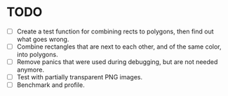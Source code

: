 # TODO

- [ ] Create a test function for combining rects to polygons, then find out what goes wrong.
- [ ] Combine rectangles that are next to each other, and of the same color, into polygons.
- [ ] Remove panics that were used during debugging, but are not needed anymore.
- [ ] Test with partially transparent PNG images.
- [ ] Benchmark and profile.
